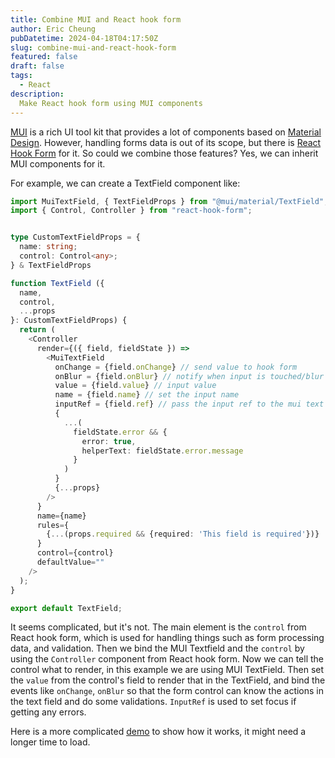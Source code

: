 ```yaml
---
title: Combine MUI and React hook form
author: Eric Cheung
pubDatetime: 2024-04-18T04:17:50Z
slug: combine-mui-and-react-hook-form
featured: false
draft: false
tags:
  - React
description:
  Make React hook form using MUI components
---
```


[MUI](https://mui.com/) is a rich UI tool kit that provides a lot of components based on [Material Design](https://m3.material.io/). However, handling forms data is out of its scope, but there is [React Hook Form](https://react-hook-form.com/) for it. So could we combine those features? Yes, we can inherit MUI components for it.

For example, we can create a TextField component like:
```typescript
import MuiTextField, { TextFieldProps } from "@mui/material/TextField";
import { Control, Controller } from "react-hook-form";


type CustomTextFieldProps = {
  name: string;
  control: Control<any>;
} & TextFieldProps

function TextField ({
  name,
  control,
  ...props
}: CustomTextFieldProps) {
  return (
    <Controller
      render={({ field, fieldState }) => 
        <MuiTextField 
          onChange = {field.onChange} // send value to hook form
          onBlur = {field.onBlur} // notify when input is touched/blur
          value = {field.value} // input value
          name = {field.name} // set the input name
          inputRef = {field.ref} // pass the input ref to the mui text field, so we can focus on the input when error appear
          {
            ...(
              fieldState.error && {
                error: true,
                helperText: fieldState.error.message
              }
            )
          }
          {...props}
        />
      }
      name={name}
      rules={
        {...(props.required && {required: 'This field is required'})}
      }
      control={control}
      defaultValue=""
    />
  );
}

export default TextField;
```

It seems complicated, but it's not. The main element is the `control` from React hook form, which is used for handling things such as form processing data, and validation. Then we bind the MUI Textfield and the `control` by using the `Controller` component from React hook form. Now we can tell the control what to render, in this example we are using MUI TextField. Then set the `value` from the control's field to render that in the TextField, and bind the events like `onChange`, `onBlur` so that the form control can know the actions in the text field and do some validations. `InputRef` is used to set focus if getting any errors.

Here is a more complicated [demo](https://stackblitz.com/edit/vitejs-vite-94epy9?file=src%2FApp.tsx) to show how it works, it might need a longer time to load.